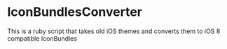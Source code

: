 # IconBundlesConverter
This is a ruby script that takes old iOS themes and converts them to iOS 8 compatible IconBundles
